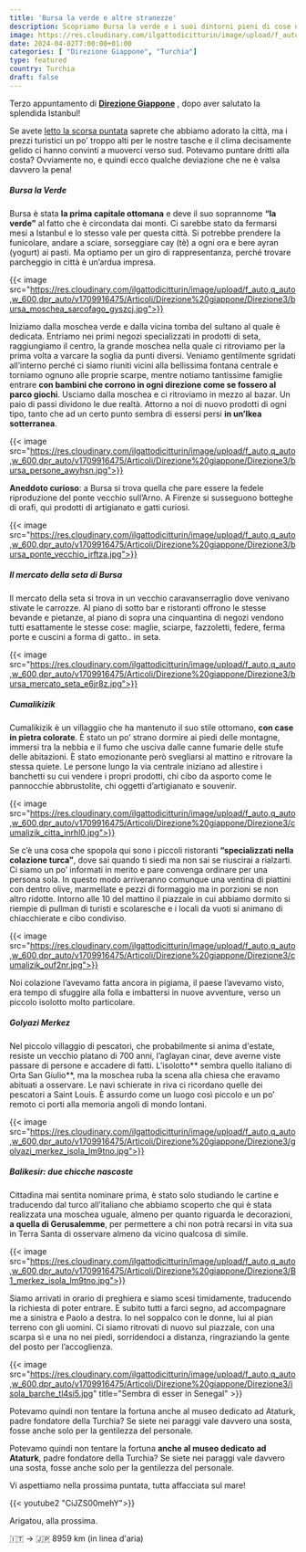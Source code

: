 ```yaml
---
title: 'Bursa la verde e altre stranezze'
description: Scopriamo Bursa la verde e i suoi dintorni pieni di cose da scoprire come il ponte vecchio di Firenze, la cupola della Roccia e un'isola paticolare
image: https://res.cloudinary.com/ilgattodicitturin/image/upload/f_auto,q_auto,w_600,dpr_auto/v1713011125/Articoli/Direzione%20giappone/Direzione3/balinkesir_van_fy5xyc.jpg
date: 2024-04-02T7:00:00+01:00
categories: [ "Direzione Giappone", "Turchia"]
type: featured  
country: Turchia 
draft: false
---
```


Terzo appuntamento di **[Direzione Giappone](/categories/direzione-giappone)** , dopo aver salutato la splendida Istanbul! 

Se avete [letto la scorsa puntata](/blog/direzione-giappone-2-istanbul-che-spettacolo) saprete che abbiamo adorato la città, ma i prezzi turistici un po' troppo alti per le nostre tasche e il clima decisamente gelido ci hanno convinti a muoverci verso sud. 
Potevamo puntare dritti alla costa? Ovviamente no, e quindi ecco qualche deviazione che ne è valsa davvero la pena! 

##### Bursa la Verde 

Bursa è stata **la prima capitale ottomana** e deve il suo soprannome **“la verde”** al fatto che è circondata dai monti. Ci sarebbe stato da fermarsi mesi a Istanbul e lo stesso vale per questa città.
Si potrebbe prendere la funicolare, andare a sciare, sorseggiare cay (tè) a ogni ora e bere ayran (yogurt) ai pasti. Ma optiamo per un giro di rappresentanza, perché trovare parcheggio in città è un’ardua impresa. 

{{< image src="https://res.cloudinary.com/ilgattodicitturin/image/upload/f_auto,q_auto,w_600,dpr_auto/v1709916475/Articoli/Direzione%20giappone/Direzione3/bursa_moschea_sarcofago_gyszcj.jpg">}}

Iniziamo dalla moschea verde e dalla vicina tomba del sultano al quale è dedicata. Entriamo nei primi negozi specializzati in prodotti di seta, raggiungiamo il centro, la grande moschea nella quale ci ritroviamo per la prima volta a varcare la soglia da punti diversi. Veniamo gentilmente sgridati all’interno perché ci siamo riuniti vicini alla bellissima fontana centrale e torniamo ognuno alle proprie scarpe, mentre notiamo tantissime famiglie entrare **con bambini che corrono in ogni direzione come se fossero al parco giochi**.
Usciamo dalla moschea e ci ritroviamo in mezzo al bazar. Un paio di passi dividono le due realtà. Attorno a noi di nuovo prodotti di ogni tipo, tanto che ad un certo punto sembra di essersi persi **in un’Ikea sotterranea**. 

{{< image src="https://res.cloudinary.com/ilgattodicitturin/image/upload/f_auto,q_auto,w_600,dpr_auto/v1709916475/Articoli/Direzione%20giappone/Direzione3/bursa_persone_awyhsn.jpg">}}

**Aneddoto curioso**: a Bursa si trova quella che pare essere la fedele riproduzione del ponte vecchio sull’Arno. A Firenze si susseguono botteghe di orafi, qui prodotti di artigianato e gatti curiosi. 
 
{{< image src="https://res.cloudinary.com/ilgattodicitturin/image/upload/f_auto,q_auto,w_600,dpr_auto/v1709916475/Articoli/Direzione%20giappone/Direzione3/bursa_ponte_vecchio_jrftza.jpg">}}

##### Il mercato della seta di Bursa

Il mercato della seta si trova in un vecchio caravanserraglio dove venivano stivate le carrozze. Al piano di sotto bar e ristoranti offrono le stesse bevande e pietanze, al piano di sopra una cinquantina di negozi vendono tutti esattamente le stesse cose: maglie, sciarpe, fazzoletti, federe, ferma porte e cuscini a forma di gatto.. in seta. 

{{< image src="https://res.cloudinary.com/ilgattodicitturin/image/upload/f_auto,q_auto,w_600,dpr_auto/v1709916475/Articoli/Direzione%20giappone/Direzione3/bursa_mercato_seta_e6jr8z.jpg">}}

##### Cumalikizik 

Cumalikizik è un villaggiio che ha mantenuto il suo stile ottomano, **con case in pietra colorate**. È stato un po’ strano dormire ai piedi delle montagne, immersi tra la nebbia e il fumo che usciva dalle canne fumarie delle stufe delle abitazioni. 
È stato emozionante però svegliarsi al mattino e ritrovare la stessa quiete. Le persone lungo la via centrale iniziano ad allestire i banchetti su cui vendere i propri prodotti, chi cibo da asporto come le pannocchie abbrustolite, chi oggetti d’artigianato e souvenir. 

{{< image src="https://res.cloudinary.com/ilgattodicitturin/image/upload/f_auto,q_auto,w_600,dpr_auto/v1709916475/Articoli/Direzione%20giappone/Direzione3/cumalizik_citta_inrhl0.jpg">}}

Se c’è una cosa che spopola qui sono i piccoli ristoranti **“specializzati nella colazione turca”**, dove sai quando ti siedi ma non sai se riuscirai a rialzarti. Ci siamo un po’ informati in merito e pare convenga ordinare per una persona sola. In questo modo arriveranno comunque una ventina di piattini con dentro olive, marmellate e pezzi di formaggio ma in porzioni se non altro ridotte. Intorno alle 10 del mattino il piazzale in cui abbiamo dormito si riempie di pullman di turisti e scolaresche e i locali da vuoti si animano di chiacchierate e cibo condiviso. 

{{< image src="https://res.cloudinary.com/ilgattodicitturin/image/upload/f_auto,q_auto,w_600,dpr_auto/v1709916475/Articoli/Direzione%20giappone/Direzione3/cumalizik_ouf2nr.jpg">}}

Noi colazione l’avevamo fatta ancora in pigiama, il paese l’avevamo visto, era tempo di sfuggire alla folla e imbattersi in nuove avventure, verso un piccolo isolotto molto particolare. 

##### Golyazi Merkez 

Nel piccolo villaggio di pescatori, che probabilmente si anima d'estate, resiste un vecchio platano di 700 anni, l’aglayan cinar, deve averne viste passare di persone e accadere di fatti. 
L’isolotto** sembra quello italiano di Orta San Giulio**, ma la moschea ruba la scena alla chiesa che eravamo abituati a osservare. Le navi schierate in riva ci ricordano quelle dei pescatori a Saint Louis. È assurdo come un luogo così piccolo e un po’ remoto ci porti alla memoria angoli di mondo lontani.

{{< image src="https://res.cloudinary.com/ilgattodicitturin/image/upload/f_auto,q_auto,w_600,dpr_auto/v1709916475/Articoli/Direzione%20giappone/Direzione3/golyazi_merkez_isola_lm9tno.jpg">}}

##### Balikesir: due chicche nascoste 

Cittadina mai sentita nominare prima, è stato solo studiando le cartine e traducendo dal turco all’italiano che abbiamo scoperto che qui è stata realizzata una moschea uguale, almeno per quanto riguarda le decorazioni, **a quella di Gerusalemme**, per permettere a chi non potrà recarsi in vita sua in Terra Santa di osservare almeno da vicino qualcosa di simile. 

{{< image src="https://res.cloudinary.com/ilgattodicitturin/image/upload/f_auto,q_auto,w_600,dpr_auto/v1709916475/Articoli/Direzione%20giappone/Direzione3/B1_merkez_isola_lm9tno.jpg">}}

Siamo arrivati in orario di preghiera e siamo scesi timidamente, traducendo la richiesta di poter entrare. E subito tutti a farci segno, ad accompagnare me a sinistra e Paolo a destra. Io nel soppalco con le donne, lui al pian terreno con gli uomini. Ci siamo ritrovati di nuovo sul piazzale, con una scarpa sì e una no nei piedi, sorridendoci a distanza, ringraziando la gente del posto per l’accoglienza. 

{{< image src="https://res.cloudinary.com/ilgattodicitturin/image/upload/f_auto,q_auto,w_600,dpr_auto/v1709916475/Articoli/Direzione%20giappone/Direzione3/isola_barche_tl4si5.jpg" title="Sembra di esser in Senegal" >}}

Potevamo quindi non tentare la fortuna anche al museo dedicato ad Ataturk, padre fondatore della Turchia? Se siete nei paraggi vale davvero una sosta, fosse anche solo per la gentilezza del personale. 


Potevamo quindi non tentare la fortuna **anche al museo dedicato ad Ataturk**, padre fondatore della Turchia? Se siete nei paraggi vale davvero una sosta, fosse anche solo per la gentilezza del personale. 

Vi aspettiamo nella prossima puntata, tutta affacciata sul mare!

{{< youtube2 "CiJZS00mehY">}}


Arigatou, alla prossima.

🇮🇹 → 🇯🇵 8959 km (in linea d'aria)
